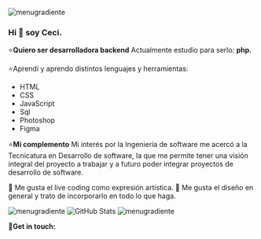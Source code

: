 
![menugradiente](https://user-images.githubusercontent.com/91616144/158722142-bda1de5d-9481-4d7c-838c-95e1d658e89c.png)
### Hi 👋 soy Ceci.

⭐**Quiero ser desarrolladora backend** 
  Actualmente estudio para serlo: **php.**

⭐Aprendí y aprendo distintos lenguajes y herramientas:

- HTML
- CSS
- JavaScript
- Sql
- Photoshop
- Figma

⭐**Mi complemento**
Mi interés por la Ingeniería de software me acercó a la Tecnicatura en Desarrollo de software, la que me permite tener una visión integral del proyecto a trabajar y a futuro poder integrar proyectos de desarrollo de software.


🤍 Me gusta el live coding como expresión artística.
🤍 Me gusta el diseño en general y trato de incorporarlo en todo lo que haga.

![menugradiente](https://user-images.githubusercontent.com/91616144/158722142-bda1de5d-9481-4d7c-838c-95e1d658e89c.png)
![GitHub Stats](https://github-readme-stats.vercel.app/api?username=CeciliaSalinas&theme=)
![menugradiente](https://user-images.githubusercontent.com/91616144/158722142-bda1de5d-9481-4d7c-838c-95e1d658e89c.png)

🖤**Get in touch:**
